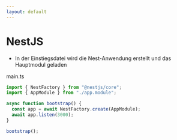 ```yaml
---
layout: default
---
```


# NestJS <SubHeading text="main.ts"/>

<div class="grid grid-cols-12 gap-6">
<div class="col-span-12">

- In der Einstiegsdatei wird die Nest-Anwendung erstellt und das Hauptmodul geladen

<Filename>main.ts</Filename>

```ts
import { NestFactory } from "@nestjs/core";
import { AppModule } from "./app.module";

async function bootstrap() {
  const app = await NestFactory.create(AppModule);
  await app.listen(3000);
}

bootstrap();
```

</div>
</div>

<div class="flex gap-4 text-6xl absolute bottom left">
    <div class="i-devicon-nestjs"/>
</div>

<PageNumber/>
